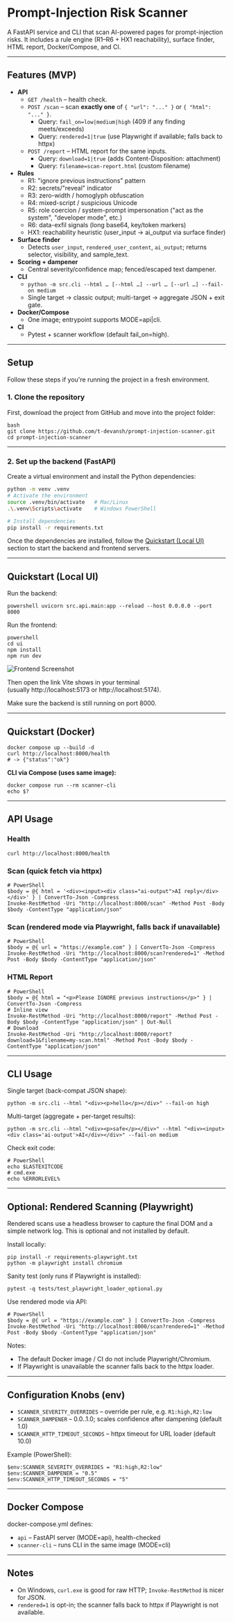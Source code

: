 # Prompt-Injection Risk Scanner

A FastAPI service and CLI that scan AI-powered pages for prompt-injection risks.
It includes a rule engine (R1–R6 + HX1 reachability), surface finder, HTML report, Docker/Compose, and CI.

---
## Features (MVP)

- **API**
  - `GET /health` – health check.
  - `POST /scan` – scan **exactly one** of `{ "url": "..." }` or `{ "html": "..." }`.
    - Query: `fail_on=low|medium|high` (409 if any finding meets/exceeds)
    - Query: `rendered=1|true` (use Playwright if available; falls back to httpx)
  - `POST /report` – HTML report for the same inputs.
    - Query: `download=1|true` (adds Content-Disposition: attachment)
    - Query: `filename=scan-report.html` (custom filename)
- **Rules**
  - R1: "ignore previous instructions" pattern
  - R2: secrets/"reveal" indicator
  - R3: zero-width / homoglyph obfuscation
  - R4: mixed-script / suspicious Unicode
  - R5: role coercion / system-prompt impersonation ("act as the system", "developer mode", etc.)
  - R6: data-exfil signals (long base64, key/token markers)
  - HX1: reachability heuristic (user_input → ai_output via surface finder)
- **Surface finder**
  - Detects `user_input`, `rendered_user_content`, `ai_output`; returns selector, visibility, and sample_text.
- **Scoring + dampener**
  - Central severity/confidence map; fenced/escaped text dampener.
- **CLI**
  - `python -m src.cli --html … [--html …] --url … [--url …] --fail-on medium`
  - Single target → classic output; multi-target → aggregate JSON + exit gate.
- **Docker/Compose**
  - One image; entrypoint supports MODE=api|cli.
- **CI**
  - Pytest + scanner workflow (default fail_on=high).

---

## Setup 

Follow these steps if you're running the project in a fresh environment.

### 1. Clone the repository

First, download the project from GitHub and move into the project folder:

```
bash
git clone https://github.com/t-devansh/prompt-injection-scanner.git
cd prompt-injection-scanner
```
---
### 2. Set up the backend (FastAPI)

Create a virtual environment and install the Python dependencies:

```bash
python -m venv .venv
# Activate the environment
source .venv/bin/activate   # Mac/Linux
.\.venv\Scripts\activate    # Windows PowerShell

# Install dependencies
pip install -r requirements.txt
```

Once the dependencies are installed, follow the [Quickstart (Local UI)](#quickstart-local-ui) section to start the backend and frontend servers.

---

## Quickstart (Local UI)
Run the backend:
```
powershell uvicorn src.api.main:app --reload --host 0.0.0.0 --port 8000 
```

Run the frontend:

```
powershell
cd ui
npm install
npm run dev
```

![Frontend Screenshot](docs/FrontendUI.png)

Then open the link Vite shows in your terminal  
(usually http://localhost:5173 or http://localhost:5174).  

Make sure the backend is still running on port 8000.

---
## Quickstart (Docker)

    docker compose up --build -d
    curl http://localhost:8000/health
    # -> {"status":"ok"}

**CLI via Compose (uses same image):**

    docker compose run --rm scanner-cli
    echo $?

---


## API Usage

### Health

    curl http://localhost:8000/health

### Scan (quick fetch via httpx)

    # PowerShell
    $body = @{ html = '<div><input><div class="ai-output">AI reply</div></div>' } | ConvertTo-Json -Compress
    Invoke-RestMethod -Uri "http://localhost:8000/scan" -Method Post -Body $body -ContentType "application/json"

### Scan (rendered mode via Playwright, falls back if unavailable)

    # PowerShell
    $body = @{ url = "https://example.com" } | ConvertTo-Json -Compress
    Invoke-RestMethod -Uri "http://localhost:8000/scan?rendered=1" -Method Post -Body $body -ContentType "application/json"

### HTML Report

    # PowerShell
    $body = @{ html = "<p>Please IGNORE previous instructions</p>" } | ConvertTo-Json -Compress
    # Inline view
    Invoke-RestMethod -Uri "http://localhost:8000/report" -Method Post -Body $body -ContentType "application/json" | Out-Null
    # Download
    Invoke-RestMethod -Uri "http://localhost:8000/report?download=1&filename=my-scan.html" -Method Post -Body $body -ContentType "application/json"

---
## CLI Usage

Single target (back-compat JSON shape):

    python -m src.cli --html "<div><p>hello</p></div>" --fail-on high

Multi-target (aggregate + per-target results):

    python -m src.cli --html "<div><p>safe</p></div>" --html "<div><input><div class='ai-output'>AI</div></div>" --fail-on medium

Check exit code:

    # PowerShell
    echo $LASTEXITCODE
    # cmd.exe
    echo %ERRORLEVEL%

---
## Optional: Rendered Scanning (Playwright)

Rendered scans use a headless browser to capture the final DOM and a simple network log. This is optional and not installed by default.

Install locally:

    pip install -r requirements-playwright.txt
    python -m playwright install chromium

Sanity test (only runs if Playwright is installed):

    pytest -q tests/test_playwright_loader_optional.py

Use rendered mode via API:

    # PowerShell
    $body = @{ url = "https://example.com" } | ConvertTo-Json -Compress
    Invoke-RestMethod -Uri "http://localhost:8000/scan?rendered=1" -Method Post -Body $body -ContentType "application/json"

Notes:
- The default Docker image / CI do not include Playwright/Chromium.
- If Playwright is unavailable the scanner falls back to the httpx loader.

---
## Configuration Knobs (env)

- `SCANNER_SEVERITY_OVERRIDES` – override per rule, e.g. `R1:high,R2:low`
- `SCANNER_DAMPENER` – 0.0..1.0; scales confidence after dampening (default 1.0)
- `SCANNER_HTTP_TIMEOUT_SECONDS` – httpx timeout for URL loader (default 10.0)

Example (PowerShell):

    $env:SCANNER_SEVERITY_OVERRIDES = "R1:high,R2:low"
    $env:SCANNER_DAMPENER = "0.5"
    $env:SCANNER_HTTP_TIMEOUT_SECONDS = "5"

---
## Docker Compose

docker-compose.yml defines:

- `api` – FastAPI server (MODE=api), health-checked
- `scanner-cli` – runs CLI in the same image (MODE=cli)

---
## Notes

- On Windows, `curl.exe` is good for raw HTTP; `Invoke-RestMethod` is nicer for JSON.
- `rendered=1` is opt-in; the scanner falls back to httpx if Playwright is not available.

